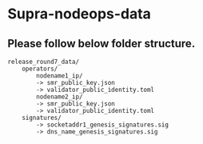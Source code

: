 # Supra-nodeops-data
##  Please follow below folder structure.
    release_round7_data/
        operators/
            nodename1_ip/
            -> smr_public_key.json
            -> validator_public_identity.toml
            nodename2_ip/
            -> smr_public_key.json
            -> validator_public_identity.toml
        signatures/
            -> socketaddr1_genesis_signatures.sig
            -> dns_name_genesis_signatures.sig
        

